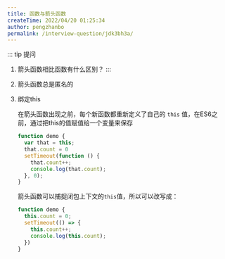 ```yaml
---
title: 函数与箭头函数
createTime: 2022/04/20 01:25:34
author: pengzhanbo
permalink: /interview-question/jdk3bh3a/
---
```


::: tip 提问
1. 箭头函数相比函数有什么区别？
:::

1. 箭头函数总是匿名的
2. 绑定this
   
   在箭头函数出现之前，每个新函数都重新定义了自己的 `this` 值，在ES6之前，通过把this的值赋值给一个变量来保存
   ``` js
   function demo {
     var that = this;
     that.count = 0
     setTimeout(function () {
       that.count++;
       console.log(that.count);
     }, 0);
   }
   ```
   箭头函数可以捕捉闭包上下文的`this`值，所以可以改写成：
   ``` js
   function demo {
     this.count = 0;
     setTimeout(() => {
       this.count++;
       console.log(this.count);
     })
   }
   ```
